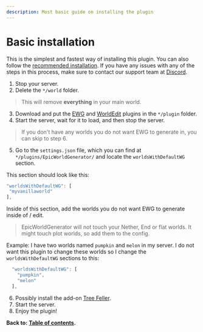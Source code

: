 ```yaml
---
description: Most basic guide on installing the plugin
---
```


# Basic installation

This is the simplest and fastest way of installing this plugin. You can also follow the [recommended installation](https://docs.dynamic-bytes.com/beginner/recommended-installation). If you have any issues with any of the steps in this process, make sure to contact our support team at [Discord](https://discord.gg/Jq3ecb3).

1. Stop your server.   
2. Delete the `*/world` folder.

> This will remove **everything** in your main world.

3. Download and put the [EWG](https://www.spigotmc.org/resources/epicworldgenerator-1-14-1-15-2-support-all-update-aquatic-features.8067/) and [WorldEdit](https://dev.bukkit.org/projects/worldedit) plugins in the `*/plugin` folder.  
4. Start the server, wait for it to load, and then stop the server.

> If you don\'t have any worlds you do not want EWG to generate in, you can skip to step 6.

5. Go to the `settings.json` file, which you can find at `*/plugins/EpicWorldGenerator/` and locate the `worldsWithDefaultWG` section. 

This section should look like this:

```javascript
"worldsWithDefaultWG": [
 "myvanillaworld"
],
```

Inside of this section, add the worlds you do not want EWG to generate inside of / edit.

> EpicWorldGenerator will not touch your Nether, End or flat worlds. It might touch plot worlds, so add them to the config.

Example: I have two worlds named `pumpkin` and `melon` in my server. I do not want this plugin to change these worlds so I change the `worldsWithDefaultWG` sections to this:

```javascript
  "worldsWithDefaultWG": [
    "pumpkin",
    "melon"
  ],
```

6. Possibly install the add-on [Tree Feller](https://www.spigotmc.org/resources/tree-feller-ewg-addon.20385/).  
7. Start the server.  
8. Enjoy the plugin!

**Back to:** [**Table of contents**](https://docs.dynamic-bytes.com/table-of-contents)**.**

